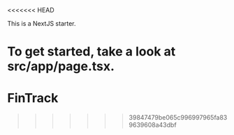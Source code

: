 <<<<<<< HEAD


This is a NextJS starter.

To get started, take a look at src/app/page.tsx.
=======
# FinTrack
>>>>>>> 39847479be065c996997965fa839639608a43dbf
